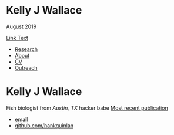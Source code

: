 <html>
<body>
<h1>Kelly J Wallace</h1>
<p>August 2019</p>

<!-- link to main stylesheet -->
<link rel="stylesheet" type="text/css" href="/css/main.css">
</body>
  
  [Link Text](https://www.researchgate.net/profile/Kelly_Wallace2)
  
<nav>
    		<ul>
        		<li><a href="/">Research</a></li>
	        	<li><a href="/about">About</a></li>
        		<li><a href="/cv">CV</a></li>
        		<li><a href="/blog">Outreach</a></li>
    		</ul>
		</nav>
		<div class="container">
    		<div class="blurb">
        		<h1>Kelly J Wallace</h1>
				<p>Fish biologist from <em>Austin, TX</em> hacker babe <a href="/about">Most recent publication</a></p>
    		</div><!-- /.blurb -->
		</div><!-- /.container -->
		<footer>
    		<ul>
        		<li><a href="mailto:kwallace@utexas.edu">email</a></li>
        		<li><a href="https://github.com/hankquinlan">github.com/hankquinlan</a></li>
			</ul>
		</footer>
  
</html>
